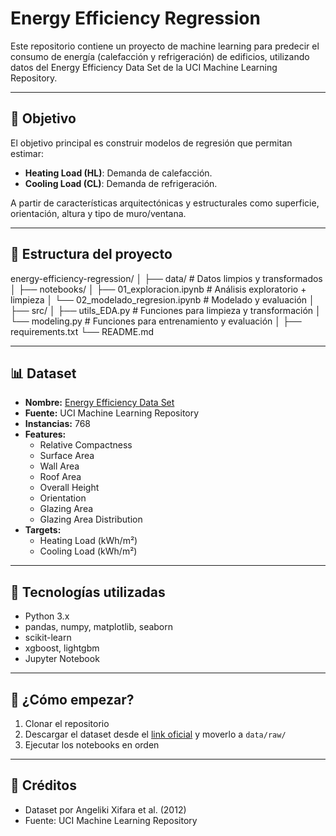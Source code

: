 # Energy Efficiency Regression

Este repositorio contiene un proyecto de machine learning para predecir el consumo de energía (calefacción y refrigeración) de edificios, utilizando datos del Energy Efficiency Data Set de la UCI Machine Learning Repository.

---

## 🧠 Objetivo

El objetivo principal es construir modelos de regresión que permitan estimar:

- **Heating Load (HL)**: Demanda de calefacción.
- **Cooling Load (CL)**: Demanda de refrigeración.

A partir de características arquitectónicas y estructurales como superficie, orientación, altura y tipo de muro/ventana.

---

## 📁 Estructura del proyecto

energy-efficiency-regression/
│
├── data/ # Datos limpios y transformados
│
├── notebooks/
│ ├── 01_exploracion.ipynb # Análisis exploratorio + limpieza
│ └── 02_modelado_regresion.ipynb # Modelado y evaluación
│
├── src/
│ ├── utils_EDA.py # Funciones para limpieza y transformación
│ └── modeling.py # Funciones para entrenamiento y evaluación
│
├── requirements.txt
└── README.md

--- 

## 📊 Dataset

- **Nombre:** [Energy Efficiency Data Set](https://archive.ics.uci.edu/ml/datasets/energy+efficiency)
- **Fuente:** UCI Machine Learning Repository
- **Instancias:** 768
- **Features:**
  - Relative Compactness
  - Surface Area
  - Wall Area
  - Roof Area
  - Overall Height
  - Orientation
  - Glazing Area
  - Glazing Area Distribution
- **Targets:**
  - Heating Load (kWh/m²)
  - Cooling Load (kWh/m²)

---

## 🔧 Tecnologías utilizadas

- Python 3.x  
- pandas, numpy, matplotlib, seaborn  
- scikit-learn  
- xgboost, lightgbm  
- Jupyter Notebook  

---

## 🚀 ¿Cómo empezar?

1. Clonar el repositorio  
2. Descargar el dataset desde el [link oficial](https://archive.ics.uci.edu/ml/machine-learning-databases/00242/) y moverlo a `data/raw/`
3. Ejecutar los notebooks en orden

---

## 📌 Créditos

- Dataset por Angeliki Xifara et al. (2012)
- Fuente: UCI Machine Learning Repository
